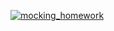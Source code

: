 [![mocking_homework](https://github.com/difuz555/mocking_homework/actions/workflows/main.yml/badge.svg)](https://github.com/difuz555/mocking_homework/actions/workflows/main.yml)
